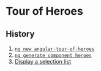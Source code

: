 # Tour of Heroes

## History

1. [`ng new angular-tour-of-heroes`](https://angular.io/tutorial/tour-of-heroes/toh-pt0)
1. [`ng generate component heroes`](https://angular.io/tutorial/toh-pt1)
1. [Display a selection list](https://angular.io/tutorial/tour-of-heroes/toh-pt2)
